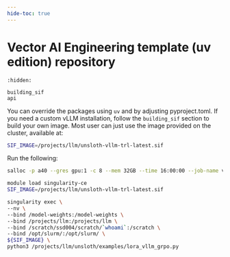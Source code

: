 ```yaml
---
hide-toc: true
---
```


# Vector AI Engineering template (uv edition) repository

```{toctree}
:hidden:

building_sif
api

```

You can override the packages using `uv` and by adjusting pyproject.toml.
If you need a custom vLLM installation, follow the `building_sif` section to build your own image.
Most user can just use the image provided on the cluster, available at:

```bash
SIF_IMAGE=/projects/llm/unsloth-vllm-trl-latest.sif
```

Run the following:

```bash
salloc -p a40 --gres gpu:1 -c 8 --mem 32GB --time 16:00:00 --job-name vllm-trl

module load singularity-ce
SIF_IMAGE=/projects/llm/unsloth-vllm-trl-latest.sif

singularity exec \
--nv \
--bind /model-weights:/model-weights \
--bind /projects/llm:/projects/llm \
--bind /scratch/ssd004/scratch/`whoami`:/scratch \
--bind /opt/slurm/:/opt/slurm/ \
${SIF_IMAGE} \
python3 /projects/llm/unsloth/examples/lora_vllm_grpo.py
```
